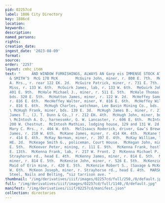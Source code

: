 ```yaml
---
pid: 02257cd
label: 1886 City Directory
key: 1886cd
location: 
keywords: 
description: 
named_persons: 
rights: 
creation_date: 
ingest_date: '2023-08-09'
format: 
source: 
order: '2257'
layout: cmhc_item
text: "     AND WINDOW FURNISHINGS, ALWAYS AN Garp eis IMMENSE STOCK AT DANIELS, FISHER
  & SMITH’S  McG 178 McK        McGuire John, miner, r. 808 E. 7th.  MeGuire Mary
  A. Mrs., r. rear 122 EK. 2d.  McGuire Patrick, miner, r. 731 E. 7th.  McGuirk Bridget
  Miss, r. 133 W. 6th.  McGuirk James, lab, r. 133 W. 6th.  MeGuirk John, miner, r.
  401 E. 9th.  McHale Michael J., miner, r. 511 E. 5th.  McHale Thomas J., engineer,
  bds. 320 E. 5th.  McHatton James, miner, r. 122 W. 2d.  McHeffey Samuel, miner,
  r. 816 E. 6th.  MecHeffey Walter, miner, ¥. 816 E. 6th.  McHeffey William, miner,
  r. 816 E. 6th.  McHugh Charles, watchman, Lee Basin Mining Co., bds. 405 E. 6th.
  \ McHugh Frank, miner, bds. 139 E. 3d.  McHugh James B., miner, r. 215 E. 4th.  McHugh
  James T., (J. T. Dunn & Co.,) r. 212 EH. 4th.  McHugh John, miner, bds. 224 E. 5th.
  \ McIntosh A. D., harnessmkr, G. W. Lancaster, r. 606 E. 6th.  McIntosh John, r.
  200 W. Chestnut.  McIntosh Mathias, lodging house, 129 and 131 W. 2d.  Meintyre
  Mary C. Mrs., r. 404 W. 6th.  MelIsaacs Roderick, driver, Gaw’s Brewery.  McIver
  James, r. 210 W. 6th.  McKane James, miner, r. 414 KH. 4th.  McKane Sarah Mrs.,
  r. 414 E. 4th.  McKay Norman, miner, r. 397 E. 4th.  McKay William, lab, r. 525
  HE. 2d.  McKeage Smith G., policeman, Court House.  McKegan John, miner, r. 8194
  E. 5th.  McKeever Peter, mining, r. 111 E. 9th.  McKenna Frank, hostler, r. 117
  E. 13th.  McKenna Frank, lab, r. 217 W. Front. 2  McKenna Michael P., miner, r.
  Strayhorse rd., head E. 4th.  McKenny James, miner, r. 814 E. 5th.  McKenny Patrick,
  miner, r. 814 E. 5th.  McKenzie John, miner, r. 526 E. 5th.  McKenzie John B., blksmith,
  Maid of Erin mine, r. 420 E. 5th.  McKenzie Robert S., (Savage & McKenzie,) r. 320
  W. 6th.  McKeon Joseph, miner, r. Strayhorse rd., head E. 4th.  MARSH & EATON,  Iron,
  Steel, Nails and Belting, “siz tarrison ave. "
thumbnail: "/img/derivatives/iiif/images/02257cd/full/250,/0/default.jpg"
full: "/img/derivatives/iiif/images/02257cd/full/1140,/0/default.jpg"
manifest: "/img/derivatives/iiif/02257cd/manifest.json"
collection: directories
---
```


